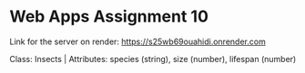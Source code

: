# Web Apps Assignment 10

Link for the server on render: https://s25wb69ouahidi.onrender.com

Class: Insects | Attributes:  species (string), size (number), lifespan (number)
